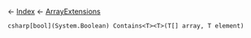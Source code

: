← [Index](Api-Index) ← [ArrayExtensions](System.ArrayExtensions)

```csharp[bool](System.Boolean) Contains<T><T>(T[] array, T element)```